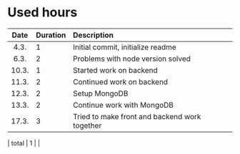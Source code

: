 # Used hours

| Date | Duration | Description  |
| :----:|:-----| :-----|
| 4.3. | 1    | Initial commit, initialize readme |
| 6.3. | 2    | Problems with node version solved |
| 10.3. | 1    | Started work on backend |
| 11.3. | 2    | Continued work on backend |
| 12.3. | 2    | Setup MongoDB |
| 13.3. | 2    | Continue work with MongoDB |
| 17.3. | 3    | Tried to make front and backend work together |

| total   | 1   | | 
